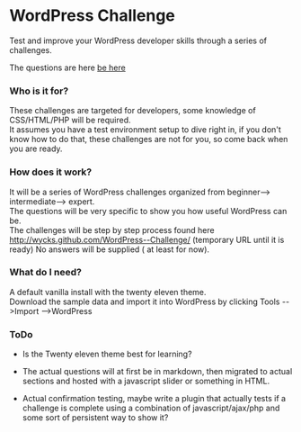 WordPress Challenge
====================

Test and improve your WordPress developer skills through a series of challenges.

The questions are here [be here](https://github.com/wycks/WordPress--Challenge/blob/master/questions.md)

### Who is it for?  
These challenges are targeted for developers, some knowledge of CSS/HTML/PHP will be required.  
It assumes you have a test environment setup to dive right in, if you don't know how to do that, these challenges are not for you, so come back when you are ready.


### How does it work?
It will be a series of WordPress challenges organized from beginner--> intermediate--> expert.  
The questions will be very specific to show you how useful WordPress can be.  
The challenges will be step by step process found here http://wycks.github.com/WordPress--Challenge/ (temporary URL until it is ready)
No answers will be supplied ( at least for now).  

### What do I need?
A default vanilla install with the twenty eleven theme.  
Download the sample data and import it into WordPress by clicking Tools -->Import -->WordPress


### ToDo
* Is the Twenty eleven theme  best for learning?  

* The actual questions will at first be in markdown, then migrated to actual sections and hosted with a javascript slider or something in HTML.  

* Actual confirmation testing, maybe write a plugin that actually tests if a challenge is complete using a combination of javascript/ajax/php and some sort of persistent way to show it?  

